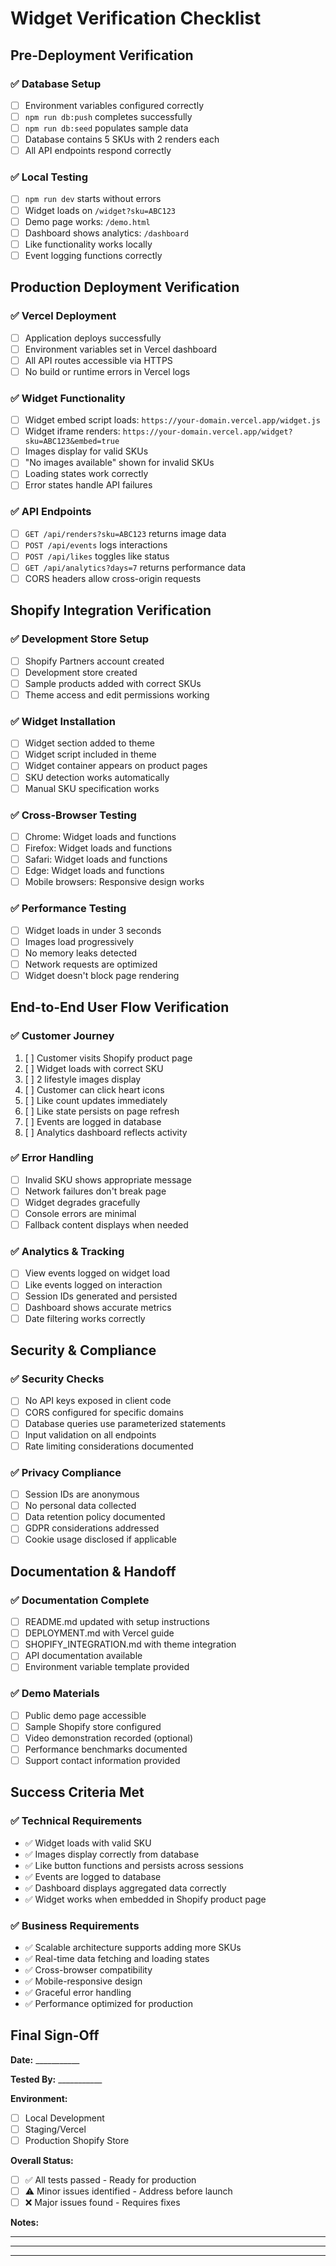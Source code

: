 # Widget Verification Checklist

## Pre-Deployment Verification

### ✅ Database Setup
- [ ] Environment variables configured correctly
- [ ] `npm run db:push` completes successfully
- [ ] `npm run db:seed` populates sample data
- [ ] Database contains 5 SKUs with 2 renders each
- [ ] All API endpoints respond correctly

### ✅ Local Testing
- [ ] `npm run dev` starts without errors
- [ ] Widget loads on `/widget?sku=ABC123`
- [ ] Demo page works: `/demo.html`
- [ ] Dashboard shows analytics: `/dashboard`
- [ ] Like functionality works locally
- [ ] Event logging functions correctly

## Production Deployment Verification

### ✅ Vercel Deployment
- [ ] Application deploys successfully
- [ ] Environment variables set in Vercel dashboard
- [ ] All API routes accessible via HTTPS
- [ ] No build or runtime errors in Vercel logs

### ✅ Widget Functionality
- [ ] Widget embed script loads: `https://your-domain.vercel.app/widget.js`
- [ ] Widget iframe renders: `https://your-domain.vercel.app/widget?sku=ABC123&embed=true`
- [ ] Images display for valid SKUs
- [ ] "No images available" shown for invalid SKUs
- [ ] Loading states work correctly
- [ ] Error states handle API failures

### ✅ API Endpoints
- [ ] `GET /api/renders?sku=ABC123` returns image data
- [ ] `POST /api/events` logs interactions
- [ ] `POST /api/likes` toggles like status
- [ ] `GET /api/analytics?days=7` returns performance data
- [ ] CORS headers allow cross-origin requests

## Shopify Integration Verification

### ✅ Development Store Setup
- [ ] Shopify Partners account created
- [ ] Development store created
- [ ] Sample products added with correct SKUs
- [ ] Theme access and edit permissions working

### ✅ Widget Installation
- [ ] Widget section added to theme
- [ ] Widget script included in theme
- [ ] Widget container appears on product pages
- [ ] SKU detection works automatically
- [ ] Manual SKU specification works

### ✅ Cross-Browser Testing
- [ ] Chrome: Widget loads and functions
- [ ] Firefox: Widget loads and functions
- [ ] Safari: Widget loads and functions
- [ ] Edge: Widget loads and functions
- [ ] Mobile browsers: Responsive design works

### ✅ Performance Testing
- [ ] Widget loads in under 3 seconds
- [ ] Images load progressively
- [ ] No memory leaks detected
- [ ] Network requests are optimized
- [ ] Widget doesn't block page rendering

## End-to-End User Flow Verification

### ✅ Customer Journey
1. [ ] Customer visits Shopify product page
2. [ ] Widget loads with correct SKU
3. [ ] 2 lifestyle images display
4. [ ] Customer can click heart icons
5. [ ] Like count updates immediately
6. [ ] Like state persists on page refresh
7. [ ] Events are logged in database
8. [ ] Analytics dashboard reflects activity

### ✅ Error Handling
- [ ] Invalid SKU shows appropriate message
- [ ] Network failures don't break page
- [ ] Widget degrades gracefully
- [ ] Console errors are minimal
- [ ] Fallback content displays when needed

### ✅ Analytics & Tracking
- [ ] View events logged on widget load
- [ ] Like events logged on interaction
- [ ] Session IDs generated and persisted
- [ ] Dashboard shows accurate metrics
- [ ] Date filtering works correctly

## Security & Compliance

### ✅ Security Checks
- [ ] No API keys exposed in client code
- [ ] CORS configured for specific domains
- [ ] Database queries use parameterized statements
- [ ] Input validation on all endpoints
- [ ] Rate limiting considerations documented

### ✅ Privacy Compliance
- [ ] Session IDs are anonymous
- [ ] No personal data collected
- [ ] Data retention policy documented
- [ ] GDPR considerations addressed
- [ ] Cookie usage disclosed if applicable

## Documentation & Handoff

### ✅ Documentation Complete
- [ ] README.md updated with setup instructions
- [ ] DEPLOYMENT.md with Vercel guide
- [ ] SHOPIFY_INTEGRATION.md with theme integration
- [ ] API documentation available
- [ ] Environment variable template provided

### ✅ Demo Materials
- [ ] Public demo page accessible
- [ ] Sample Shopify store configured
- [ ] Video demonstration recorded (optional)
- [ ] Performance benchmarks documented
- [ ] Support contact information provided

## Success Criteria Met

### ✅ Technical Requirements
- ✅ Widget loads with valid SKU
- ✅ Images display correctly from database
- ✅ Like button functions and persists across sessions
- ✅ Events are logged to database
- ✅ Dashboard displays aggregated data correctly
- ✅ Widget works when embedded in Shopify product page

### ✅ Business Requirements
- ✅ Scalable architecture supports adding more SKUs
- ✅ Real-time data fetching and loading states
- ✅ Cross-browser compatibility
- ✅ Mobile-responsive design
- ✅ Graceful error handling
- ✅ Performance optimized for production

## Final Sign-Off

**Date:** ___________

**Tested By:** ___________

**Environment:**
- [ ] Local Development
- [ ] Staging/Vercel
- [ ] Production Shopify Store

**Overall Status:**
- [ ] ✅ All tests passed - Ready for production
- [ ] ⚠️ Minor issues identified - Address before launch
- [ ] ❌ Major issues found - Requires fixes

**Notes:**
_________________________________
_________________________________
_________________________________